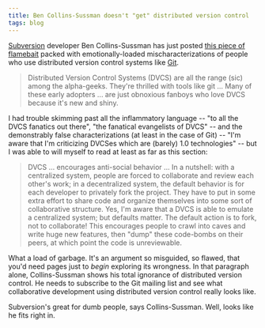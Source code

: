 ```yaml
---
title: Ben Collins-Sussman doesn't "get" distributed version control
tags: blog
---
```


[Subversion](http://www.wincent.com/knowledge-base/Subversion) developer Ben Collins-Sussman has just posted [this piece of flamebait](http://blog.red-bean.com/sussman/?p=79) packed with emotionally-loaded mischaracterizations of people who use distributed version control systems like [Git](http://www.wincent.com/knowledge-base/Git).

> Distributed Version Control Systems (DVCS) are all the range (sic) among the alpha-geeks. They're thrilled with tools like git ... Many of these early adopters ... are just obnoxious fanboys who love DVCS because it's new and shiny.

I had trouble skimming past all the inflammatory language -- "to all the DVCS fanatics out there", "the fanatical evangelists of DVCS" -- and the demonstrably false characterizations (at least in the case of Git) -- "I'm aware that I'm criticizing DVCSes which are (barely) 1.0 technologies" -- but I was able to will myself to read at least as far as this section:

> DVCS ... encourages anti-social behavior ... In a nutshell: with a centralized system, people are forced to collaborate and review each other's work; in a decentralized system, the default behavior is for each developer to privately fork the project. They have to put in some extra effort to share code and organize themselves into some sort of collaborative structure. Yes, I'm aware that a DVCS is able to emulate a centralized system; but defaults matter. The default action is to fork, not to collaborate! This encourages people to crawl into caves and write huge new features, then "dump" these code-bombs on their peers, at which point the code is unreviewable.

What a load of garbage. It's an argument so misguided, so flawed, that you'd need pages just to _begin_ exploring its wrongness. In that paragraph alone, Collins-Sussman shows his total ignorance of distributed version control. He needs to subscribe to the Git mailing list and see what collaborative development using distributed version control really looks like.

Subversion's great for dumb people, says Collins-Sussman. Well, looks like he fits right in.

